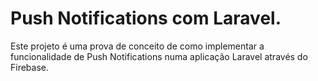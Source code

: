 # Push Notifications com Laravel.

Este projeto é uma prova de conceito de como implementar a funcionalidade de Push Notifications numa aplicação Laravel através do Firebase.
